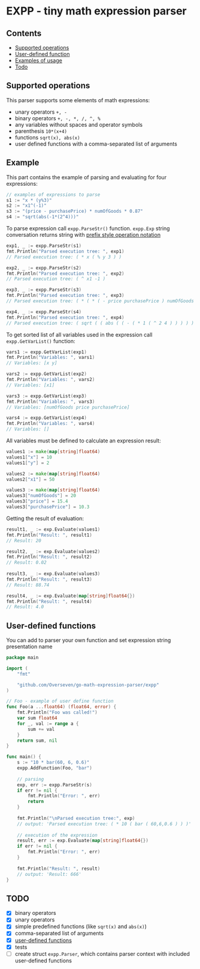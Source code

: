 # EXPP - tiny math expression parser

## Contents
- [Supported operations](#supported-operations)
- [User-defined function](#user-defined-functions)
- [Examples of usage](#examples)
- [Todo](#todo)

## Supported operations
This parser supports some elements of math expressions:
- unary operators `+, -`
- binary operators `+, -, *, /, ^, %`
- any variables without spaces and operator symbols
- parenthesis `10*(x+4)`
- functions `sqrt(x), abs(x)`
- user defined functions with a comma-separated list of arguments
 
## Example
This part contains the example of parsing and evaluating for four expressions:
```go
// examples of expressions to parse
s1 := "x * (y%3)"
s2 := "x1^(-1)"
s3 := "(price - purchasePrice) * numOfGoods * 0.87"
s4 := "sqrt(abs(-1*(2^4)))"
```

To parse expression call `expp.ParseStr()` function. `expp.Exp` string conversation returns string with [prefix style operation notation](http://www.cs.man.ac.uk/~pjj/cs212/fix.html) 
```go
exp1, _ := expp.ParseStr(s1)
fmt.Println("Parsed execution tree: ", exp1)
// Parsed execution tree: ( * x ( % y 3 ) )

exp2, _ := expp.ParseStr(s2)
fmt.Println("Parsed execution tree: ", exp2)
// Parsed execution tree: ( ^ x1 -1 )

exp3, _ := expp.ParseStr(s3)
fmt.Println("Parsed execution tree: ", exp3)
// Parsed execution tree: ( * ( * ( - price purchasePrice ) numOfGoods ) 0.87 )

exp4, _ := expp.ParseStr(s4)
fmt.Println("Parsed execution tree: ", exp4)
// Parsed execution tree: ( sqrt ( ( abs ( ( - ( * 1 ( ^ 2 4 ) ) ) ) ) ) )
```

To get sorted list of all variables used in the expression call ``expp.GetVarList()`` function:
```go
vars1 := expp.GetVarList(exp1)
fmt.Println("Variables: ", vars1)
// Variables: [x y]

vars2 := expp.GetVarList(exp2)
fmt.Println("Variables: ", vars2)
// Variables: [x1]

vars3 := expp.GetVarList(exp3)
fmt.Println("Variables: ", vars3)
// Variables: [numOfGoods price purchasePrice]

vars4 := expp.GetVarList(exp4)
fmt.Println("Variables: ", vars4)
// Variables: []
```
All variables must be defined to calculate an expression result:
```go
values1 := make(map[string]float64)
values1["x"] = 10
values1["y"] = 2

values2 := make(map[string]float64)
values2["x1"] = 50

values3 := make(map[string]float64)
values3["numOfGoods"] = 20
values3["price"] = 15.4
values3["purchasePrice"] = 10.3
``` 
Getting the result of evaluation:
```go
result1, _ := exp.Evaluate(values1)
fmt.Println("Result: ", result1)
// Result: 20

result2, _ := exp.Evaluate(values2)
fmt.Println("Result: ", result2)
// Result: 0.02
 
result3, _ := exp.Evaluate(values3)
fmt.Println("Result: ", result3)
// Result: 88.74

result4, _ := exp.Evaluate(map[string]float64{})
fmt.Println("Result: ", result4)
// Result: 4.0
```

## User-defined functions
You can add to parser your own function and set expression string presentation name
```go
package main

import (
	"fmt"

	"github.com/Overseven/go-math-expression-parser/expp"
)

// Foo - example of user define function
func Foo(a ...float64) (float64, error) {
	fmt.Println("Foo was called!")
	var sum float64
	for _, val := range a {
		sum += val
	}
	return sum, nil
}

func main() {
    s := "10 * bar(60, 6, 0.6)"
    expp.AddFunction(Foo, "bar")
    
    // parsing
    exp, err := expp.ParseStr(s)
    if err != nil {
        fmt.Println("Error: ", err)
        return
    }
    
    fmt.Println("\nParsed execution tree:", exp)
    // output: 'Parsed execution tree: ( * 10 ( bar ( 60,6,0.6 ) ) )'
    
    // execution of the expression
    result, err := exp.Evaluate(map[string]float64{})
    if err != nil {
        fmt.Println("Error: ", err)
    }
    
    fmt.Println("Result: ", result)
    // output: 'Result: 666' 
}
```
## TODO
- [x] binary operators 
- [x] unary operators
- [x] simple predefined functions (like `sqrt(x)` and `abs(x)`)
- [x] comma-separated list of arguments
- [x] [user-defined functions](#user-defined-functions)
- [x] tests
- [ ] create struct `expp.Parser`, which contains parser context with included user-defined functions  